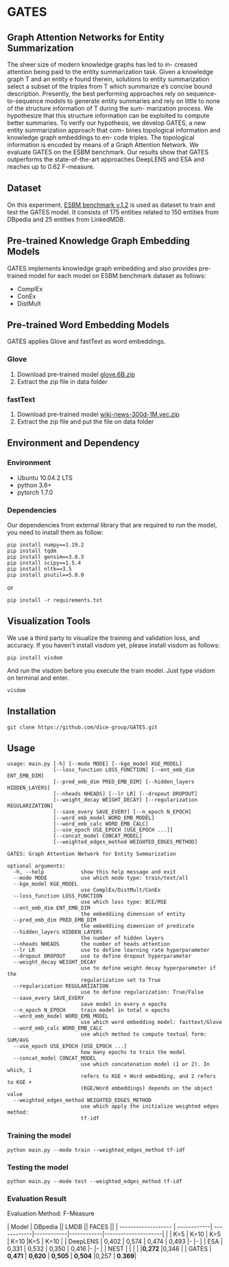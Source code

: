 # GATES
## Graph Attention Networks for Entity Summarization

The sheer size of modern knowledge graphs has led to in-
creased attention being paid to the entity summarization task. Given a
knowledge graph T and an entity e found therein, solutions to entity
summarization select a subset of the triples from T which summarize
e’s concise bound description. Presently, the best performing approaches
rely on sequence-to-sequence models to generate entity summaries and
rely on little to none of the structure information of T during the sum-
marization process. We hypothesize that this structure information can
be exploited to compute better summaries. To verify our hypothesis,
we develop GATES, a new entity summarization approach that com-
bines topological information and knowledge graph embeddings to en-
code triples. The topological information is encoded by means of a Graph
Attention Network. We evaluate GATES on the ESBM benchmark. Our
results show that GATES outperforms the state-of-the-art approaches
DeepLENS and ESA and reaches up to 0.62 F-measure. 

## Dataset

On this experiment, [ESBM benchmark v.1.2](https://github.com/nju-websoft/ESBM/tree/master/v1.2) is used as dataset to train and test the GATES model. It consists of 175 entities related to 150 entities from DBpedia and 25 entities from LinkedMDB.

## Pre-trained Knowledge Graph Embedding Models

GATES implements knowledge graph embedding and also provides pre-trained model for each model on ESBM benchmark dataset as follows:
* ComplEx
* ConEx
* DistMult

## Pre-trained Word Embedding Models 

GATES applies Glove and fastText as word embeddings.

### Glove
1. Download pre-trained model [glove.6B.zip](http://nlp.stanford.edu/data/glove.6B.zip)
2. Extract the zip file in data folder

### fastText
1. Download pre-trained model [wiki-news-300d-1M.vec.zip](https://dl.fbaipublicfiles.com/fasttext/vectors-english/wiki-news-300d-1M.vec.zip)
2. Extract the zip file and put the file on data folder

## Environment and Dependency

### Environment

* Ubuntu 10.04.2 LTS
* python 3.6+
* pytorch 1.7.0

### Dependencies

Our dependencies from external library that are required to run the model, you need to install them as follow:

```
pip install numpy==1.19.2
pip install tqdm
pip install gensim==3.8.3
pip install scipy==1.5.4
pip install nltk==3.5
pip install psutil==5.8.0
```
or

```
pip install -r requirements.txt
```
## Visualization Tools

We use a third party to visualize the training and validation loss, and accuracy. 
If you haven't install visdom yet, please install visdom as follows:
```
pip install visdom
``` 

And run the visdom before you execute the train model. Just type visdom on terminal and enter.
```
visdom
```


## Installation
```
git clone https://github.com/dice-group/GATES.git
```


## Usage
```
usage: main.py [-h] [--mode MODE] [--kge_model KGE_MODEL]
               [--loss_function LOSS_FUNCTION] [--ent_emb_dim ENT_EMB_DIM]
               [--pred_emb_dim PRED_EMB_DIM] [--hidden_layers HIDDEN_LAYERS]
               [--nheads NHEADS] [--lr LR] [--dropout DROPOUT]
               [--weight_decay WEIGHT_DECAY] [--regularization REGULARIZATION]
               [--save_every SAVE_EVERY] [--n_epoch N_EPOCH]
               [--word_emb_model WORD_EMB_MODEL]
               [--word_emb_calc WORD_EMB_CALC]
               [--use_epoch USE_EPOCH [USE_EPOCH ...]]
               [--concat_model CONCAT_MODEL]
               [--weighted_edges_method WEIGHTED_EDGES_METHOD]

GATES: Graph Attention Network for Entity Summarization

optional arguments:
  -h, --help            show this help message and exit
  --mode MODE           use which mode type: train/test/all
  --kge_model KGE_MODEL
                        use ComplEx/DistMult/ConEx
  --loss_function LOSS_FUNCTION
                        use which loss type: BCE/MSE
  --ent_emb_dim ENT_EMB_DIM
                        the embeddiing dimension of entity
  --pred_emb_dim PRED_EMB_DIM
                        the embeddiing dimension of predicate
  --hidden_layers HIDDEN_LAYERS
                        the number of hidden layers
  --nheads NHEADS       the number of heads attention
  --lr LR               use to define learning rate hyperparameter
  --dropout DROPOUT     use to define dropout hyperparameter
  --weight_decay WEIGHT_DECAY
                        use to define weight decay hyperparameter if the
                        regularization set to True
  --regularization REGULARIZATION
                        use to define regularization: True/False
  --save_every SAVE_EVERY
                        save model in every n epochs
  --n_epoch N_EPOCH     train model in total n epochs
  --word_emb_model WORD_EMB_MODEL
                        use which word embedding model: fasttext/Glove
  --word_emb_calc WORD_EMB_CALC
                        use which method to compute textual form: SUM/AVG
  --use_epoch USE_EPOCH [USE_EPOCH ...]
                        how many epochs to train the model
  --concat_model CONCAT_MODEL
                        use which concatenation model (1 or 2). In which, 1
                        refers to KGE + Word embedding, and 2 refers to KGE +
                        (KGE/Word embeddings) depends on the object value
  --weighted_edges_method WEIGHTED_EDGES_METHOD
                        use which apply the initialize weighted edges method:
                        tf-idf

```

### Training the model

```
python main.py --mode train --weighted_edges_method tf-idf
```

### Testing the model
```
python main.py --mode test --weighted_edges_method tf-idf
```

### Evaluation Result

Evaluation Method: F-Measure

| Model               | DBpedia                  || LMDB                   || FACES		     ||	
| ------------------- | ------------| ------------|------------|------------|---------------------|
|                     | K=5         | K=10        | K=5        | K=10       |K=5       | K=10     |
| DeepLENS            | 0,402       | 0,574       | 0,474      | 0,493      |-         |-         |
| ESA                 | 0,331       | 0,532       | 0,350      | 0,416      |-         |-         |
| NEST                | 	     |             |            |            |**0,272** |0,346     |
| GATES               | **0,471**   | **0,620**   | **0,505**  | **0,504**  |0,257     | **0.369**|
